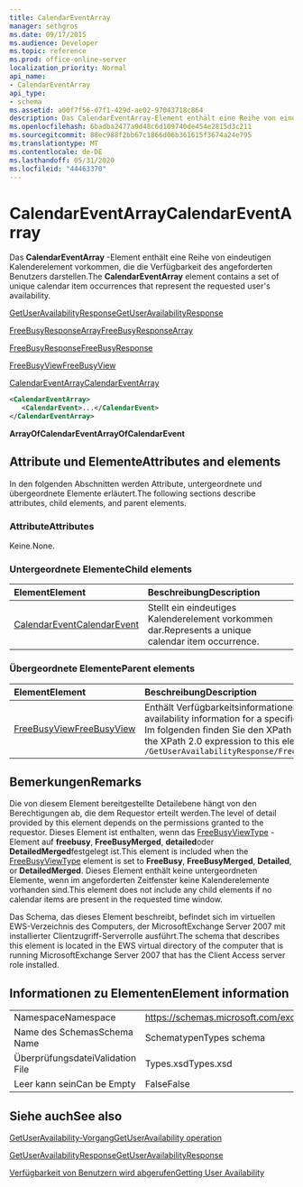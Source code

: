 ```yaml
---
title: CalendarEventArray
manager: sethgros
ms.date: 09/17/2015
ms.audience: Developer
ms.topic: reference
ms.prod: office-online-server
localization_priority: Normal
api_name:
- CalendarEventArray
api_type:
- schema
ms.assetid: a00f7f56-d7f1-429d-ae02-97043718c864
description: Das CalendarEventArray-Element enthält eine Reihe von eindeutigen Kalenderelement vorkommen, die die Verfügbarkeit des angeforderten Benutzers darstellen.
ms.openlocfilehash: 6badba2477a9d48c6d109740de454e2815d3c211
ms.sourcegitcommit: 88ec988f2bb67c1866d06b361615f3674a24e795
ms.translationtype: MT
ms.contentlocale: de-DE
ms.lasthandoff: 05/31/2020
ms.locfileid: "44463370"
---
```

# <a name="calendareventarray"></a><span data-ttu-id="cd9d4-103">CalendarEventArray</span><span class="sxs-lookup"><span data-stu-id="cd9d4-103">CalendarEventArray</span></span>

<span data-ttu-id="cd9d4-104">Das **CalendarEventArray** -Element enthält eine Reihe von eindeutigen Kalenderelement vorkommen, die die Verfügbarkeit des angeforderten Benutzers darstellen.</span><span class="sxs-lookup"><span data-stu-id="cd9d4-104">The **CalendarEventArray** element contains a set of unique calendar item occurrences that represent the requested user's availability.</span></span> 
  
[<span data-ttu-id="cd9d4-105">GetUserAvailabilityResponse</span><span class="sxs-lookup"><span data-stu-id="cd9d4-105">GetUserAvailabilityResponse</span></span>](getuseravailabilityresponse.md)
  
[<span data-ttu-id="cd9d4-106">FreeBusyResponseArray</span><span class="sxs-lookup"><span data-stu-id="cd9d4-106">FreeBusyResponseArray</span></span>](freebusyresponsearray.md)
  
[<span data-ttu-id="cd9d4-107">FreeBusyResponse</span><span class="sxs-lookup"><span data-stu-id="cd9d4-107">FreeBusyResponse</span></span>](freebusyresponse.md)
  
[<span data-ttu-id="cd9d4-108">FreeBusyView</span><span class="sxs-lookup"><span data-stu-id="cd9d4-108">FreeBusyView</span></span>](freebusyview.md)
  
[<span data-ttu-id="cd9d4-109">CalendarEventArray</span><span class="sxs-lookup"><span data-stu-id="cd9d4-109">CalendarEventArray</span></span>](calendareventarray.md)
  
```xml
<CalendarEventArray>
   <CalendarEvent>...</CalendarEvent>
</CalendarEventArray>
```

 <span data-ttu-id="cd9d4-110">**ArrayOfCalendarEvent**</span><span class="sxs-lookup"><span data-stu-id="cd9d4-110">**ArrayOfCalendarEvent**</span></span>
## <a name="attributes-and-elements"></a><span data-ttu-id="cd9d4-111">Attribute und Elemente</span><span class="sxs-lookup"><span data-stu-id="cd9d4-111">Attributes and elements</span></span>

<span data-ttu-id="cd9d4-112">In den folgenden Abschnitten werden Attribute, untergeordnete und übergeordnete Elemente erläutert.</span><span class="sxs-lookup"><span data-stu-id="cd9d4-112">The following sections describe attributes, child elements, and parent elements.</span></span>
  
### <a name="attributes"></a><span data-ttu-id="cd9d4-113">Attribute</span><span class="sxs-lookup"><span data-stu-id="cd9d4-113">Attributes</span></span>

<span data-ttu-id="cd9d4-114">Keine.</span><span class="sxs-lookup"><span data-stu-id="cd9d4-114">None.</span></span>
  
### <a name="child-elements"></a><span data-ttu-id="cd9d4-115">Untergeordnete Elemente</span><span class="sxs-lookup"><span data-stu-id="cd9d4-115">Child elements</span></span>

|<span data-ttu-id="cd9d4-116">**Element**</span><span class="sxs-lookup"><span data-stu-id="cd9d4-116">**Element**</span></span>|<span data-ttu-id="cd9d4-117">**Beschreibung**</span><span class="sxs-lookup"><span data-stu-id="cd9d4-117">**Description**</span></span>|
|:-----|:-----|
|[<span data-ttu-id="cd9d4-118">CalendarEvent</span><span class="sxs-lookup"><span data-stu-id="cd9d4-118">CalendarEvent</span></span>](calendarevent.md) <br/> |<span data-ttu-id="cd9d4-119">Stellt ein eindeutiges Kalenderelement vorkommen dar.</span><span class="sxs-lookup"><span data-stu-id="cd9d4-119">Represents a unique calendar item occurrence.</span></span>  <br/> |
   
### <a name="parent-elements"></a><span data-ttu-id="cd9d4-120">Übergeordnete Elemente</span><span class="sxs-lookup"><span data-stu-id="cd9d4-120">Parent elements</span></span>

|<span data-ttu-id="cd9d4-121">**Element**</span><span class="sxs-lookup"><span data-stu-id="cd9d4-121">**Element**</span></span>|<span data-ttu-id="cd9d4-122">**Beschreibung**</span><span class="sxs-lookup"><span data-stu-id="cd9d4-122">**Description**</span></span>|
|:-----|:-----|
|[<span data-ttu-id="cd9d4-123">FreeBusyView</span><span class="sxs-lookup"><span data-stu-id="cd9d4-123">FreeBusyView</span></span>](freebusyview.md) <br/> |<span data-ttu-id="cd9d4-124">Enthält Verfügbarkeitsinformationen für einen bestimmten Benutzer.</span><span class="sxs-lookup"><span data-stu-id="cd9d4-124">Contains availability information for a specific user.</span></span>  <br/> <span data-ttu-id="cd9d4-125">Im folgenden finden Sie den XPath 2,0-Ausdruck für dieses Element:</span><span class="sxs-lookup"><span data-stu-id="cd9d4-125">The following is the XPath 2.0 expression to this element:</span></span>  <br/>  `/GetUserAvailabilityResponse/FreeBusyResponseArray/FreeBusyResponse/FreeBusyView` <br/> |
   
## <a name="remarks"></a><span data-ttu-id="cd9d4-126">Bemerkungen</span><span class="sxs-lookup"><span data-stu-id="cd9d4-126">Remarks</span></span>

<span data-ttu-id="cd9d4-127">Die von diesem Element bereitgestellte Detailebene hängt von den Berechtigungen ab, die dem Requestor erteilt werden.</span><span class="sxs-lookup"><span data-stu-id="cd9d4-127">The level of detail provided by this element depends on the permissions granted to the requestor.</span></span> <span data-ttu-id="cd9d4-128">Dieses Element ist enthalten, wenn das [FreeBusyViewType](freebusyviewtype.md) -Element auf **freebusy**, **FreeBusyMerged**, **detailed**oder **DetailedMerged**festgelegt ist.</span><span class="sxs-lookup"><span data-stu-id="cd9d4-128">This element is included when the [FreeBusyViewType](freebusyviewtype.md) element is set to **FreeBusy**, **FreeBusyMerged**, **Detailed**, or **DetailedMerged**.</span></span> <span data-ttu-id="cd9d4-129">Dieses Element enthält keine untergeordneten Elemente, wenn im angeforderten Zeitfenster keine Kalenderelemente vorhanden sind.</span><span class="sxs-lookup"><span data-stu-id="cd9d4-129">This element does not include any child elements if no calendar items are present in the requested time window.</span></span> 
  
<span data-ttu-id="cd9d4-130">Das Schema, das dieses Element beschreibt, befindet sich im virtuellen EWS-Verzeichnis des Computers, der MicrosoftExchange Server 2007 mit installierter Clientzugriff-Serverrolle ausführt.</span><span class="sxs-lookup"><span data-stu-id="cd9d4-130">The schema that describes this element is located in the EWS virtual directory of the computer that is running MicrosoftExchange Server 2007 that has the Client Access server role installed.</span></span>
  
## <a name="element-information"></a><span data-ttu-id="cd9d4-131">Informationen zu Elementen</span><span class="sxs-lookup"><span data-stu-id="cd9d4-131">Element information</span></span>

|||
|:-----|:-----|
|<span data-ttu-id="cd9d4-132">Namespace</span><span class="sxs-lookup"><span data-stu-id="cd9d4-132">Namespace</span></span>  <br/> |https://schemas.microsoft.com/exchange/services/2006/types  <br/> |
|<span data-ttu-id="cd9d4-133">Name des Schemas</span><span class="sxs-lookup"><span data-stu-id="cd9d4-133">Schema Name</span></span>  <br/> |<span data-ttu-id="cd9d4-134">Schematypen</span><span class="sxs-lookup"><span data-stu-id="cd9d4-134">Types schema</span></span>  <br/> |
|<span data-ttu-id="cd9d4-135">Überprüfungsdatei</span><span class="sxs-lookup"><span data-stu-id="cd9d4-135">Validation File</span></span>  <br/> |<span data-ttu-id="cd9d4-136">Types.xsd</span><span class="sxs-lookup"><span data-stu-id="cd9d4-136">Types.xsd</span></span>  <br/> |
|<span data-ttu-id="cd9d4-137">Leer kann sein</span><span class="sxs-lookup"><span data-stu-id="cd9d4-137">Can be Empty</span></span>  <br/> |<span data-ttu-id="cd9d4-138">False</span><span class="sxs-lookup"><span data-stu-id="cd9d4-138">False</span></span>  <br/> |
   
## <a name="see-also"></a><span data-ttu-id="cd9d4-139">Siehe auch</span><span class="sxs-lookup"><span data-stu-id="cd9d4-139">See also</span></span>



[<span data-ttu-id="cd9d4-140">GetUserAvailability-Vorgang</span><span class="sxs-lookup"><span data-stu-id="cd9d4-140">GetUserAvailability operation</span></span>](getuseravailability-operation.md)
  
[<span data-ttu-id="cd9d4-141">GetUserAvailabilityResponse</span><span class="sxs-lookup"><span data-stu-id="cd9d4-141">GetUserAvailabilityResponse</span></span>](getuseravailabilityresponse.md)


[<span data-ttu-id="cd9d4-142">Verfügbarkeit von Benutzern wird abgerufen</span><span class="sxs-lookup"><span data-stu-id="cd9d4-142">Getting User Availability</span></span>](https://msdn.microsoft.com/library/d4133fcb-9b0f-4e6b-aadf-a389da83516a%28Office.15%29.aspx)

